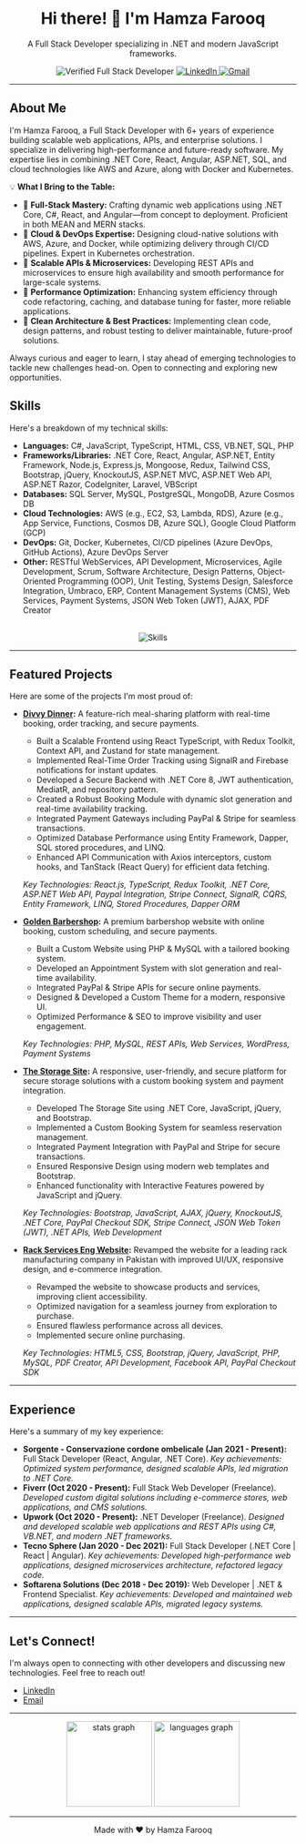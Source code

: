 <!-- README.md -->

<div align="center">

  <h1>Hi there! 👋 I'm Hamza Farooq</h1>

  <p>A Full Stack Developer specializing in .NET and modern JavaScript frameworks.</p>

   <img src="https://img.shields.io/badge/Full_Stack_Developer-Verified-blue?style=flat-square" alt="Verified Full Stack Developer">

  <a href="https://www.linkedin.com/in/hamzafarooq15/">
    <img src="https://img.shields.io/badge/LinkedIn-%230077B5.svg?style=for-the-badge&logo=linkedin&logoColor=white" alt="LinkedIn">
  </a>
  <a href="mailto:hr688483@gmail.com"> <!-- Replace with your email address -->
    <img src="https://img.shields.io/badge/Gmail-D14836?style=for-the-badge&logo=gmail&logoColor=white" alt="Gmail">
  </a>

</div>

---

## About Me

I'm Hamza Farooq, a Full Stack Developer with 6+ years of experience building scalable web applications, APIs, and enterprise solutions. I specialize in delivering high-performance and future-ready software. My expertise lies in combining .NET Core, React, Angular, ASP.NET, SQL, and cloud technologies like AWS and Azure, along with Docker and Kubernetes.

💡 **What I Bring to the Table:**

*   🔹 **Full-Stack Mastery:** Crafting dynamic web applications using .NET Core, C#, React, and Angular—from concept to deployment.  Proficient in both MEAN and MERN stacks.
*   🔹 **Cloud & DevOps Expertise:** Designing cloud-native solutions with AWS, Azure, and Docker, while optimizing delivery through CI/CD pipelines.  Expert in Kubernetes orchestration.
*   🔹 **Scalable APIs & Microservices:** Developing REST APIs and microservices to ensure high availability and smooth performance for large-scale systems.
*   🔹 **Performance Optimization:** Enhancing system efficiency through code refactoring, caching, and database tuning for faster, more reliable applications.
*   🔹 **Clean Architecture & Best Practices:** Implementing clean code, design patterns, and robust testing to deliver maintainable, future-proof solutions.

Always curious and eager to learn, I stay ahead of emerging technologies to tackle new challenges head-on.  Open to connecting and exploring new opportunities.

## Skills

Here's a breakdown of my technical skills:

*   **Languages:** C#, JavaScript, TypeScript, HTML, CSS, VB.NET, SQL, PHP
*   **Frameworks/Libraries:** .NET Core, React, Angular, ASP.NET, Entity Framework, Node.js, Express.js, Mongoose, Redux, Tailwind CSS, Bootstrap, jQuery, KnockoutJS, ASP.NET MVC, ASP.NET Web API, ASP.NET Razor, CodeIgniter, Laravel, VBScript
*   **Databases:** SQL Server, MySQL, PostgreSQL, MongoDB, Azure Cosmos DB
*   **Cloud Technologies:** AWS (e.g., EC2, S3, Lambda, RDS), Azure (e.g., App Service, Functions, Cosmos DB, Azure SQL), Google Cloud Platform (GCP)
*   **DevOps:** Git, Docker, Kubernetes, CI/CD pipelines (Azure DevOps, GitHub Actions), Azure DevOps Server
*   **Other:** RESTful WebServices, API Development, Microservices, Agile Development, Scrum, Software Architecture, Design Patterns, Object-Oriented Programming (OOP), Unit Testing, Systems Design, Salesforce Integration, Umbraco, ERP, Content Management Systems (CMS), Web Services, Payment Systems, JSON Web Token (JWT), AJAX, PDF Creator

<br>

<div align="center">
  <img src="https://skillicons.dev/icons?i=cs,react,angular,dotnet,nodejs,js,ts,html,css,azure,aws,docker,kubernetes,git,vscode,visualstudiocode,mysql,mongodb,postgresql,sql,express,tailwind,redux,bootstrap,jquery,php,gcp" alt="Skills" />
</div>

---

## Featured Projects

Here are some of the projects I'm most proud of:

*   **[Divvy Dinner](LINK_TO_DIVVY_DINNER_REPOSITORY):** A feature-rich meal-sharing platform with real-time booking, order tracking, and secure payments.

    *   Built a Scalable Frontend using React TypeScript, with Redux Toolkit, Context API, and Zustand for state management.
    *   Implemented Real-Time Order Tracking using SignalR and Firebase notifications for instant updates.
    *   Developed a Secure Backend with .NET Core 8, JWT authentication, MediatR, and repository pattern.
    *   Created a Robust Booking Module with dynamic slot generation and real-time availability tracking.
    *   Integrated Payment Gateways including PayPal & Stripe for seamless transactions.
    *   Optimized Database Performance using Entity Framework, Dapper, SQL stored procedures, and LINQ.
    *   Enhanced API Communication with Axios interceptors, custom hooks, and TanStack (React Query) for efficient data fetching.

    _Key Technologies: React.js, TypeScript, Redux Toolkit, .NET Core, ASP.NET Web API, Paypal Integration, Stripe Connect, SignalR, CQRS, Entity Framework, LINQ, Stored Procedures, Dapper ORM_

*   **[Golden Barbershop](LINK_TO_GOLDEN_BARBERSHOP_REPOSITORY):** A premium barbershop website with online booking, custom scheduling, and secure payments.

    *   Built a Custom Website using PHP & MySQL with a tailored booking system.
    *   Developed an Appointment System with slot generation and real-time availability.
    *   Integrated PayPal & Stripe APIs for secure online payments.
    *   Designed & Developed a Custom Theme for a modern, responsive UI.
    *   Optimized Performance & SEO to improve visibility and user engagement.

    _Key Technologies: PHP, MySQL, REST APIs, Web Services, WordPress, Payment Systems_

*   **[The Storage Site](LINK_TO_THE_STORAGE_SITE_REPOSITORY):** A responsive, user-friendly, and secure platform for secure storage solutions with a custom booking system and payment integration.

    *   Developed The Storage Site using .NET Core, JavaScript, jQuery, and Bootstrap.
    *   Implemented a Custom Booking System for seamless reservation management.
    *   Integrated Payment Integration with PayPal and Stripe for secure transactions.
    *   Ensured Responsive Design using modern web templates and Bootstrap.
    *   Enhanced functionality with Interactive Features powered by JavaScript and jQuery.

    _Key Technologies: Bootstrap, JavaScript, AJAX, jQuery, KnockoutJS, .NET Core, PayPal Checkout SDK, Stripe Connect, JSON Web Token (JWT), .NET APIs, Web Development_

*   **[Rack Services Eng Website](LINK_TO_RACK_SERVICES_ENG_REPOSITORY):**  Revamped the website for a leading rack manufacturing company in Pakistan with improved UI/UX, responsive design, and e-commerce integration.

    *   Revamped the website to showcase products and services, improving client accessibility.
    *   Optimized navigation for a seamless journey from exploration to purchase.
    *   Ensured flawless performance across all devices.
    *   Implemented secure online purchasing.

    _Key Technologies: HTML5, CSS, Bootstrap, jQuery, JavaScript, PHP, MySQL, PDF Creator, API Development, Facebook API, PayPal Checkout SDK_

---

## Experience

Here's a summary of my key experience:

*   **Sorgente - Conservazione cordone ombelicale (Jan 2021 - Present):** Full Stack Developer (React, Angular, .NET Core). _Key achievements: Optimized system performance, designed scalable APIs, led migration to .NET Core._
*   **Fiverr (Oct 2020 - Present):** Full Stack Web Developer (Freelance).  _Developed custom digital solutions including e-commerce stores, web applications, and CMS solutions._
*   **Upwork (Oct 2020 - Present):** .NET Developer (Freelance). _Designed and developed scalable web applications and REST APIs using C#, VB.NET, and modern .NET frameworks._
*   **Tecno Sphere (Jan 2020 - Dec 2021):** Full Stack Developer (.NET Core | React | Angular). _Key achievements: Developed high-performance web applications, designed microservices architecture, refactored legacy code._
*   **Softarena Solutions (Dec 2018 - Dec 2019):** Web Developer | .NET & Frontend Specialist. _Key achievements: Developed and maintained web applications, designed scalable APIs, migrated legacy systems._

---

## Let's Connect!

I'm always open to connecting with other developers and discussing new technologies. Feel free to reach out!

*   [LinkedIn](https://www.linkedin.com/in/hamzafarooq15/)
*   [Email](hr688483@gmail.com)  <!-- Replace with your email address -->

---

<div align="center">
    <img src="https://github-readme-stats.vercel.app/api?username=hamzarajput5643&hide_title=false&hide_rank=false&show_icons=true&include_all_commits=true&count_private=true&disable_animations=false&theme=dracula&locale=en&hide_border=false" height="150" alt="stats graph"  />
    <img src="https://github-readme-stats.vercel.app/api/top-langs?username=hamzarajput5643&locale=en&hide_title=false&layout=compact&card_width=320&langs_count=5&theme=dracula&hide_border=false" height="150" alt="languages graph"  />
  </div>
  
---
<p align="center">
  Made with ❤️ by Hamza Farooq
</p>
